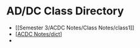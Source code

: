 # AD/DC Class Directory
- [[Semester 3/ACDC Notes/Class Notes/class1]]
- [[ACDC Notes/dict]]
- 


[//begin]: # "Autogenerated link references for markdown compatibility"
[ACDC Notes/dict]: <../../../Semester 2 copy/ACDC Notes/dict.md> "AD/DC Dictionary"
[//end]: # "Autogenerated link references"
